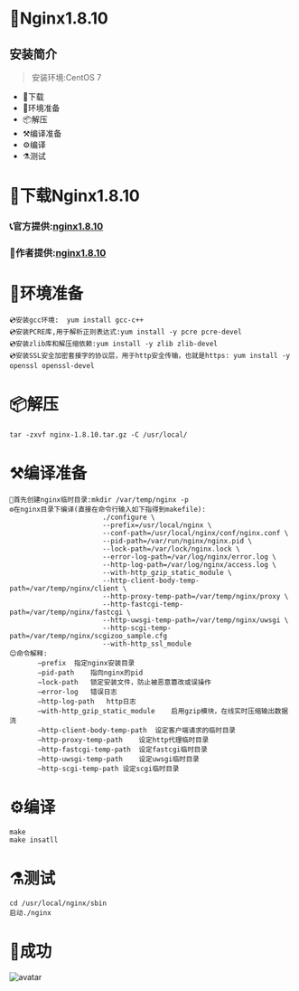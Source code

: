 # 🌳Nginx1.8.10
## 安装简介
> 安装环境:CentOS 7
- 🚬下载
- 🥩环境准备
- 📦解压
- ⚒编译准备
- ⚙编译
- ⚗测试
# 🚬下载Nginx1.8.10
 ###  📞官方提供:[nginx1.8.10](http://nginx.org/en/download.html)
 ###  🤝作者提供:[nginx1.8.10](https://shushun.oss-cn-shenzhen.aliyuncs.com/software/nginx-1.18.0.tar.gz)
# 🥩环境准备   
    💿安装gcc环境:  yum install gcc-c++
    💿安装PCRE库,用于解析正则表达式:yum install -y pcre pcre-devel
    💿安装zlib库和解压缩依赖:yum install -y zlib zlib-devel
    💿安装SSL安全加密套接字的协议层，用于http安全传输，也就是https: yum install -y openssl openssl-devel
# 📦解压
    tar -zxvf nginx-1.8.10.tar.gz -C /usr/local/
# ⚒编译准备
    📁首先创建nginx临时目录:mkdir /var/temp/nginx -p
    ⚙在nginx目录下编译(直接在命令行输入如下指得到makefile):
                           ./configure \
                           --prefix=/usr/local/nginx \
                           --conf-path=/usr/local/nginx/conf/nginx.conf \
                           --pid-path=/var/run/nginx/nginx.pid \
                           --lock-path=/var/lock/nginx.lock \
                           --error-log-path=/var/log/nginx/error.log \
                           --http-log-path=/var/log/nginx/access.log \
                           --with-http_gzip_static_module \
                           --http-client-body-temp-path=/var/temp/nginx/client \
                           --http-proxy-temp-path=/var/temp/nginx/proxy \
                           --http-fastcgi-temp-path=/var/temp/nginx/fastcgi \
                           --http-uwsgi-temp-path=/var/temp/nginx/uwsgi \
                           --http-scgi-temp-path=/var/temp/nginx/scgizoo_sample.cfg
                           --with-http_ssl_module
    😊命令解释:
           –prefix	指定nginx安装目录
           –pid-path	指向nginx的pid
           –lock-path	锁定安装文件，防止被恶意篡改或误操作
           –error-log	错误日志
           –http-log-path	http日志
           –with-http_gzip_static_module	启用gzip模块，在线实时压缩输出数据流
           –http-client-body-temp-path	设定客户端请求的临时目录
           –http-proxy-temp-path	设定http代理临时目录
           –http-fastcgi-temp-path	设定fastcgi临时目录
           –http-uwsgi-temp-path	设定uwsgi临时目录
           –http-scgi-temp-path	设定scgi临时目录
# ⚙编译
    make
    make insatll
# ⚗测试
    cd /usr/local/nginx/sbin
    启动./nginx 
# 🌈成功
   ![avatar](https://shushun.oss-cn-shenzhen.aliyuncs.com/QQ%E6%88%AA%E5%9B%BE20200811122920.png)
        
